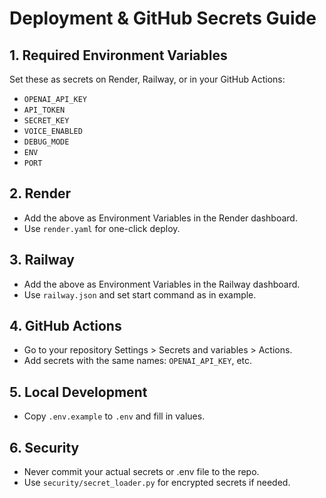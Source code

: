 # Deployment & GitHub Secrets Guide

## 1. Required Environment Variables

Set these as secrets on Render, Railway, or in your GitHub Actions:

- `OPENAI_API_KEY`
- `API_TOKEN`
- `SECRET_KEY`
- `VOICE_ENABLED`
- `DEBUG_MODE`
- `ENV`
- `PORT`

## 2. Render

- Add the above as Environment Variables in the Render dashboard.
- Use `render.yaml` for one-click deploy.

## 3. Railway

- Add the above as Environment Variables in the Railway dashboard.
- Use `railway.json` and set start command as in example.

## 4. GitHub Actions

- Go to your repository Settings > Secrets and variables > Actions.
- Add secrets with the same names: `OPENAI_API_KEY`, etc.

## 5. Local Development

- Copy `.env.example` to `.env` and fill in values.

## 6. Security

- Never commit your actual secrets or .env file to the repo.
- Use `security/secret_loader.py` for encrypted secrets if needed.

